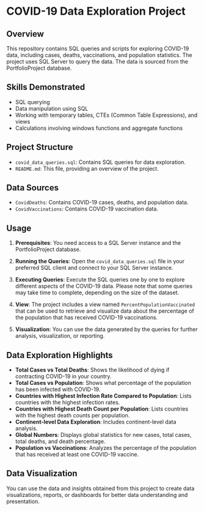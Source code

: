 # COVID-19 Data Exploration Project

## Overview

This repository contains SQL queries and scripts for exploring COVID-19 data, including cases, deaths, vaccinations, and population statistics. The project uses SQL Server to query the data. The data is sourced from the PortfolioProject database.

## Skills Demonstrated

- SQL querying
- Data manipulation using SQL
- Working with temporary tables, CTEs (Common Table Expressions), and views
- Calculations involving windows functions and aggregate functions

## Project Structure

- `covid_data_queries.sql`: Contains SQL queries for data exploration.
- `README.md`: This file, providing an overview of the project.

## Data Sources

- `CovidDeaths`: Contains COVID-19 cases, deaths, and population data.
- `CovidVaccinations`: Contains COVID-19 vaccination data.

## Usage

1. **Prerequisites**: You need access to a SQL Server instance and the PortfolioProject database.

2. **Running the Queries**: Open the `covid_data_queries.sql` file in your preferred SQL client and connect to your SQL Server instance.

3. **Executing Queries**: Execute the SQL queries one by one to explore different aspects of the COVID-19 data. Please note that some queries may take time to complete, depending on the size of the dataset.

4. **View**: The project includes a view named `PercentPopulationVaccinated` that can be used to retrieve and visualize data about the percentage of the population that has received COVID-19 vaccinations.

5. **Visualization**: You can use the data generated by the queries for further analysis, visualization, or reporting.

## Data Exploration Highlights

- **Total Cases vs Total Deaths**: Shows the likelihood of dying if contracting COVID-19 in your country.
- **Total Cases vs Population**: Shows what percentage of the population has been infected with COVID-19.
- **Countries with Highest Infection Rate Compared to Population**: Lists countries with the highest infection rates.
- **Countries with Highest Death Count per Population**: Lists countries with the highest death counts per population.
- **Continent-level Data Exploration**: Includes continent-level data analysis.
- **Global Numbers**: Displays global statistics for new cases, total cases, total deaths, and death percentage.
- **Population vs Vaccinations**: Analyzes the percentage of the population that has received at least one COVID-19 vaccine.

## Data Visualization

You can use the data and insights obtained from this project to create data visualizations, reports, or dashboards for better data understanding and presentation.


